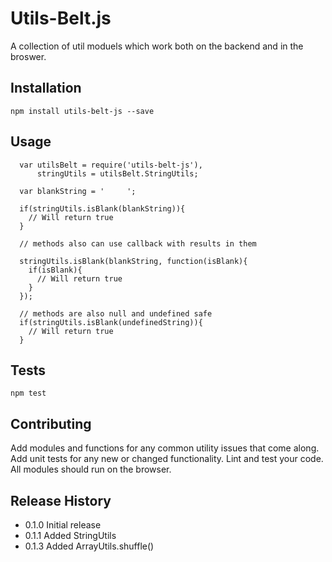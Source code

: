 Utils-Belt.js
=========

A collection of util moduels which work both on the backend and in the broswer.

## Installation

  `npm install utils-belt-js --save`

## Usage
```
  var utilsBelt = require('utils-belt-js'),
      stringUtils = utilsBelt.StringUtils;

  var blankString = '     ';

  if(stringUtils.isBlank(blankString)){
    // Will return true
  }

  // methods also can use callback with results in them

  stringUtils.isBlank(blankString, function(isBlank){
    if(isBlank){
      // Will return true
    }
  });

  // methods are also null and undefined safe
  if(stringUtils.isBlank(undefinedString)){
    // Will return true
  }
```
## Tests

  `npm test`

## Contributing

Add modules and functions for any common utility issues that come along.
Add unit tests for any new or changed functionality. Lint and test your code.
All modules should run on the browser.

## Release History

* 0.1.0 Initial release
* 0.1.1 Added StringUtils
* 0.1.3 Added ArrayUtils.shuffle()